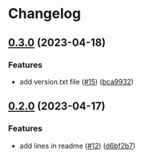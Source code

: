 # Changelog

## [0.3.0](https://github.com/gouarin/test-conventional-commit/compare/v0.2.0...v0.3.0) (2023-04-18)


### Features

* add version.txt file ([#15](https://github.com/gouarin/test-conventional-commit/issues/15)) ([bca9932](https://github.com/gouarin/test-conventional-commit/commit/bca9932d89e49906d5f0224941f83d263a86de52))

## [0.2.0](https://github.com/gouarin/test-conventional-commit/compare/v0.1.0...v0.2.0) (2023-04-17)


### Features

* add lines in readme ([#12](https://github.com/gouarin/test-conventional-commit/issues/12)) ([d6bf2b7](https://github.com/gouarin/test-conventional-commit/commit/d6bf2b7d8366f263ba63f229e7200b93b4ef559e))
